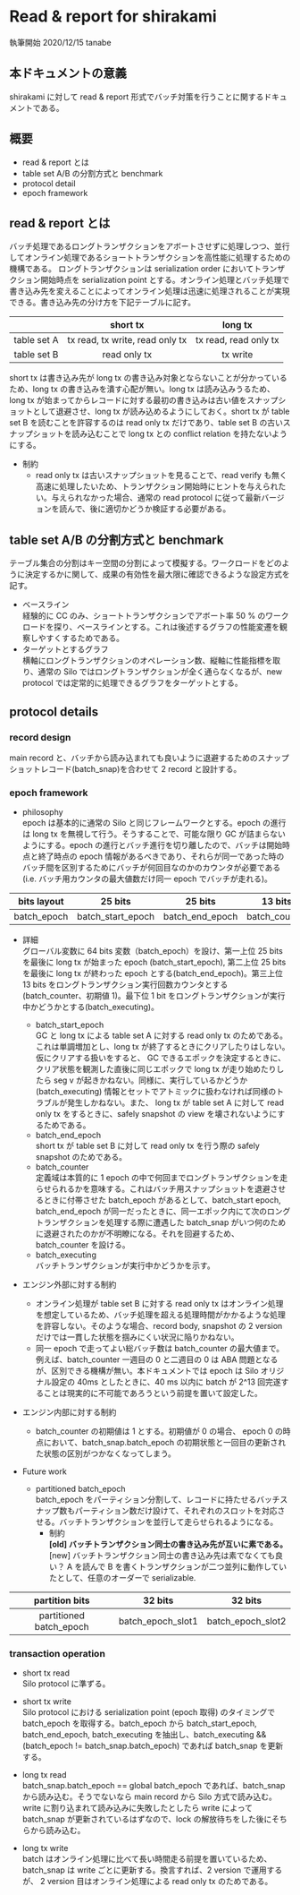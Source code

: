 # Read & report for shirakami

執筆開始 2020/12/15 tanabe

## 本ドキュメントの意義

shirakami に対して read & report 形式でバッチ対策を行うことに関するドキュメントである。

## 概要

-   read & report とは
-   table set A/B の分割方式と benchmark
-   protocol detail
-   epoch framework

## read & report とは

バッチ処理であるロングトランザクションをアボートさせずに処理しつつ、並行してオンライン処理であるショートトランザクションを高性能に処理するための機構である。
ロングトランザクションは serialization order においてトランザクション開始時点を serialization point とする。オンライン処理とバッチ処理で書き込み先を変えることによってオンライン処理は迅速に処理されることが実現できる。書き込み先の分け方を下記テーブルに記す。

|             |             short tx            |        long tx        |
| :---------: | :-----------------------------: | :-------------------: |
| table set A | tx read, tx write, read only tx | tx read, read only tx |
| table set B |           read only tx          |        tx write       |

short tx は書き込み先が long tx の書き込み対象とならないことが分かっているため、long tx の書き込みを潰す心配が無い。long tx は読み込みうるため、long tx が始まってからレコードに対する最初の書き込みは古い値をスナップショットとして退避させ、long tx が読み込めるようにしておく。short tx が table set B を読むことを許容するのは read only tx だけであり、table set B の古いスナップショットを読み込むことで long tx との conflict relation を持たないようにする。

-   制約
    -   read only tx は古いスナップショットを見ることで、read verify も無く高速に処理したいため、トランザクション開始時にヒントを与えられたい。与えられなかった場合、通常の read protocol に従って最新バージョンを読んで、後に適切かどうか検証する必要がある。

## table set A/B の分割方式と benchmark

テーブル集合の分割はキー空間の分割によって模擬する。ワークロードをどのように決定するかに関して、成果の有効性を最大限に確認できるような設定方式を記す。

-   ベースライン  
    経験的に CC のみ、ショートトランザクションでアボート率 50 % のワークロードを探り、ベースラインとする。これは後述するグラフの性能変遷を観察しやすくするためである。
-   ターゲットとするグラフ  
    横軸にロングトランザクションのオペレーション数、縦軸に性能指標を取り、通常の Silo ではロングトランザクションが全く通らなくなるが、new protocol では定常的に処理できるグラフをターゲットとする。

## protocol details

### record design

main record と、バッチから読み込まれても良いように退避するためのスナップショットレコード(batch_snap)を合わせて 2 record と設計する。

### epoch framework

-   philosophy  
    epoch は基本的に通常の Silo と同じフレームワークとする。epoch の進行は long tx を無視して行う。そうすることで、可能な限り GC が詰まらないようにする。epoch の進行とバッチ進行を切り離したので、バッチは開始時点と終了時点の epoch 情報があるべきであり、それらが同一であった時のバッチ間を区別するためにバッチが何回目なのかのカウンタが必要である(i.e. バッチ用カウンタの最大値数だけ同一 epoch でバッチが走れる)。

| bits layout |      25 bits      |     25 bits     |    13 bits    |      1 bits     |
| :---------: | :---------------: | :-------------: | :-----------: | :-------------: |
| batch_epoch | batch_start_epoch | batch_end_epoch | batch_counter | batch_executing |

-   詳細  
    グローバル変数に 64 bits 変数（batch_epoch）を設け、第一上位 25 bits を最後に long tx が始まった epoch (batch_start_epoch), 第二上位 25 bits を最後に long tx が終わった epoch とする(batch_end_epoch)。第三上位 13 bits をロングトランザクション実行回数カウンタとする(batch_counter、初期値 1)。最下位 1 bit をロングトランザクションが実行中かどうかとする(batch_executing)。

    -   batch_start_epoch  
        GC と long tx による table set A に対する read only tx のためである。これは単調増加とし、long tx が終了するときにクリアしたりはしない。仮にクリアする扱いをすると、 GC できるエポックを決定するときに、クリア状態を観測した直後に同じエポックで long tx が走り始めたりしたら seg v が起きかねない。同様に、実行しているかどうか (batch_executing) 情報とセットでアトミックに扱わなければ同様のトラブルが発生しかねない。また、 long tx が table set A に対して read only tx をするときに、safely snapshot の view を壊されないようにするためである。
    -   batch_end_epoch  
        short tx が table set B に対して read only tx を行う際の safely snapshot のためである。
    -   batch_counter  
        定義域は本質的に 1 epoch の中で何回までロングトランザクションを走らせられるかを意味する。これはバッチ用スナップショットを退避させるときに付帯させた batch_epoch があるとして、batch_start epoch, batch_end_epoch が同一だったときに、同一エポック内にて次のロングトランザクションを処理する際に遭遇した batch_snap がいつ何のために退避されたのかが不明瞭になる。それを回避するため、batch_counter を設ける。
    -   batch_executing  
        バッチトランザクションが実行中かどうかを示す。

-   エンジン外部に対する制約    
    -   オンライン処理が table set B に対する read only tx はオンライン処理を想定しているため、バッチ処理を超える処理時間がかかるような処理を許容しない。そのような場合、record body, snapshot の 2 version だけでは一貫した状態を掴みにくい状況に陥りかねない。
    -   同一 epoch で走ってよい総バッチ数は batch_counter の最大値まで。例えば、batch_counter 一週目の 0 と二週目の 0 は ABA 問題となるが、区別できる機構が無い。本ドキュメントでは epoch は Silo オリジナル設定の 40ms としたときに、40 ms 以内に batch が 2^13 回完遂することは現実的に不可能であろうという前提を置いて設定した。
-   エンジン内部に対する制約

    -   batch_counter の初期値は 1 とする。初期値が 0 の場合、 epoch 0 の時点において、batch_snap.batch_epoch の初期状態と一回目の更新された状態の区別がつかなくなってしまう。

-   Future work
    -   partitioned batch_epoch  
        batch_epoch をパーティション分割して、レコードに持たせるバッチスナップ数もパーティション数だけ設けて、それぞれのスロットを対応させる。バッチトランザクションを並行して走らせられるようになる。
        -   制約  
            **[old] バッチトランザクション同士の書き込み先が互いに素である。** [new] バッチトランザクション同士の書き込み先は素でなくても良い？ A を読んで B を書くトランザクションが二つ並列に動作していたとして、任意のオーダーで serializable. 

|      partition bits     |      32 bits      |      32 bits      |
| :---------------------: | :---------------: | :---------------: |
| partitioned batch_epoch | batch_epoch_slot1 | batch_epoch_slot2 |

### transaction operation

-   short tx read  
    Silo protocol に準ずる。
-   short tx write  
    Silo protocol における serialization point (epoch 取得) のタイミングで batch_epoch を取得する。batch_epoch から batch_start_epoch, batch_end_epoch, batch_executing を抽出し、batch_executing && (batch_epoch != batch_snap.batch_epoch) であれば batch_snap を更新する。

-   long tx read  
    batch_snap.batch_epoch == global batch_epoch であれば、batch_snap から読み込む。そうでないなら main record から Silo 方式で読み込む。 write に割り込まれて読み込みに失敗したとしたら write によって batch_snap が更新されているはずなので、lock の解放待ちをした後にそちらから読み込む。

-   long tx write  
    batch はオンライン処理に比べて長い時間走る前提を置いているため、batch_snap は write ごとに更新する。換言すれば、2 version で運用するが、 2 version 目はオンライン処理による read only tx のためである。

